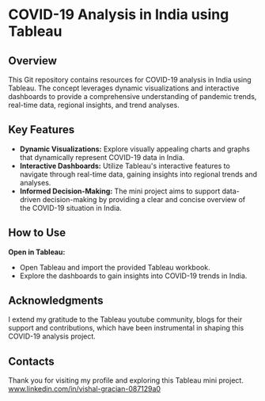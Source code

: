 # COVID-19 Analysis in India using Tableau

## Overview
This Git repository contains resources for COVID-19 analysis in India using Tableau. The concept leverages dynamic visualizations and interactive dashboards 
to provide a comprehensive understanding of pandemic trends, real-time data, regional insights, and trend analyses. 

## Key Features
- **Dynamic Visualizations:** Explore visually appealing charts and graphs that dynamically represent COVID-19 data in India.
- **Interactive Dashboards:** Utilize Tableau's interactive features to navigate through real-time data, gaining insights into regional trends and analyses.
- **Informed Decision-Making:** The mini project aims to support data-driven decision-making by providing a clear and concise overview of the COVID-19 situation in India.

## How to Use
**Open in Tableau:**
   - Open Tableau and import the provided Tableau workbook.
   - Explore the dashboards to gain insights into COVID-19 trends in India.

## Acknowledgments
I extend my gratitude to the Tableau youtube community, blogs for their support and contributions, which have been instrumental in shaping this COVID-19 analysis project. 

## Contacts
Thank you for visiting my profile and exploring this Tableau mini project.
www.linkedin.com/in/vishal-gracian-087129a0


